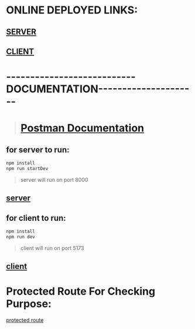 <!-- https://documenter.getpostman.com/view/20773865/2s93sW8agQ -->

# ONLINE DEPLOYED LINKS:

## <a href="https://mernauth-79ad.onrender.com">SERVER</a>
## <a href="https://chaudhuree-mernauthentication.netlify.app">CLIENT</a>


 # ---------------------------DOCUMENTATION---------------------

> # <a href="https://documenter.getpostman.com/view/20773865/2s93sW8agQ">Postman Documentation</a>

## for server to run:

```bash
npm install
npm run startDev
```

> server will run on port 8000

## <a href="http://localhost:8000">server</a>

## for client to run:

```bash
npm install
npm run dev
```

> client will run on port 5173

## <a href="http://localhost:5173">client</a>


# Protected Route For Checking Purpose:

<a href="http://localhost:5173/dashboard/secret">protected route</a>